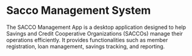 # Sacco Management System
 The SACCO Management App is a desktop application designed to help Savings and Credit Cooperative Organizations (SACCOs) manage their operations efficiently. It provides functionalities such as member registration, loan management, savings tracking, and reporting.
